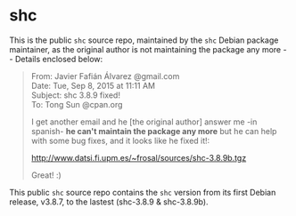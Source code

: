 # shc

This is the public `shc` source repo, maintained by the `shc` Debian package maintainer, as the original author is not maintaining the package any more -- Details enclosed below:

> From: Javier Fafián Álvarez @gmail.com  
> Date: Tue, Sep 8, 2015 at 11:11 AM  
> Subject: shc 3.8.9 fixed!  
> To: Tong Sun @cpan.org  
> 
> I get another email and he [the original author] answer me -in spanish- **he can't maintain the package any more** but he can help with some bug fixes, and it looks like he fixed it!:
> 
> http://www.datsi.fi.upm.es/~frosal/sources/shc-3.8.9b.tgz
> 
> Great! :)

This public `shc` source repo contains the `shc` version from its first Debian release, v3.8.7, to the lastest (shc-3.8.9 & shc-3.8.9b).

